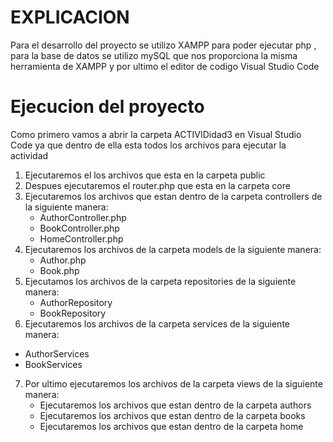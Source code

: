 # EXPLICACION
Para el desarrollo del proyecto se utilizo XAMPP para poder ejecutar php , para la base de datos se utilizo mySQL que nos proporciona la misma herramienta de XAMPP y por ultimo el editor de codigo Visual Studio Code  <br>
# Ejecucion del proyecto  <br>
 Como primero vamos a abrir la carpeta ACTIVIDidad3 en Visual Studio Code ya que dentro de ella esta todos los archivos para ejecutar la actividad
1. Ejecutaremos el los archivos que esta en la carpeta public
2. Despues ejecutaremos el router.php que esta en la carpeta core
3. Ejecutaremos los archivos que estan dentro de la carpeta controllers de la siguiente manera:
   * AuthorController.php
   * BookController.php
   * HomeController.php
4. Ejecutaremos los archivos de la carpeta models de la siguiente manera:
   * Author.php
   * Book.php
5. Ejecutamos los archivos de la carpeta repositories de la siguiente manera:
   * AuthorRepository
   * BookRepository
6.  Ejecutaremos los archivos de la carpeta services de la siguiente manera:
   * AuthorServices
   * BookServices
7. Por ultimo ejecutaremos los archivos de la carpeta views de la siguiente manera:
   * Ejecutaremos los archivos que estan dentro de la carpeta authors
   * Ejecutaremos los archivos que estan dentro de la carpeta books
   * Ejecutaremos los archivos que estan dentro de la carpeta home 

